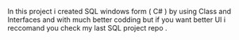 In this project i created SQL windows form ( C# ) by using Class and Interfaces and with much better codding but if you want better UI i reccomand you check my last SQL project repo .
